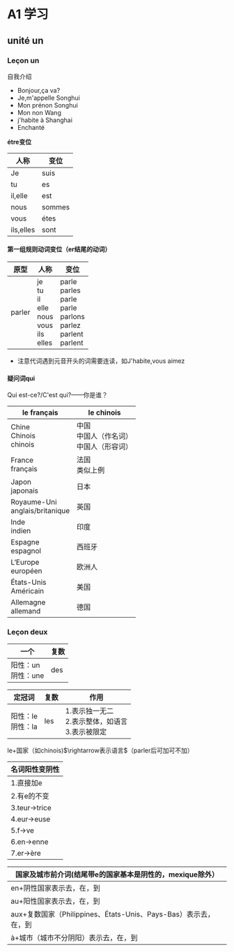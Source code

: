 <head>
  <script src="https://cdn.mathjax.org/mathjax/latest/MathJax.js?config=TeX-AMS-MML_HTMLorMML" type="text/javascript"></script>
  <script type="text/x-mathjax-config">
    MathJax.Hub.Config({
      tex2jax: {
      skipTags: ['script', 'noscript', 'style', 'textarea', 'pre'],
      inlineMath: [['$','$']]
      }
    });
  </script>
</head>

# A1 学习

## unité un


### Leçon un
自我介绍
- Bonjour,ça va?
- Je,m'appelle Songhui
- Mon prénon Songhui
- Mon non Wang
- j'habite à Shanghai
- Enchanté

**étre变位**

人称|变位
---|---
Je|suis
tu|es
il,elle|est
nous|sommes
vous|étes
ils,elles|sont

#### 第一组规则动词变位（er结尾的动词）

原型|人称|变位
---|---|---
parler|je<br>tu<br>il<br>elle<br>nous<br>vous<br>ils<br>elles|parle<br>parles<br>parle<br>parle<br>parlons<br>parlez<br>parlent<br>parlent

* 注意代词遇到元音开头的词需要连读，如J'habite,vous aimez

####  疑问词qui

Qui est-ce?/C'est qui?——你是谁？

le français|le chinois
---|---
Chine<br>Chinois<br>chinois|中国<br>中国人（作名词）<br>中国人（形容词）
France<br>français|法国<br>类似上例
Japon<br>japonais|日本
Royaume-Uni<br>anglais/britanique|英国
Inde<br>indien|印度
Espagne<br>espagnol|西班牙
L‘Europe<br>européen|欧洲人
États-Unis<br>Américain|美国
Allemagne<br>allemand|德国

### Leçon deux

一个|复数
---|---
阳性：un<br>阴性：une|des

定冠词|复数|作用
---|---|---
阳性：le<br>阴性：la|les|1.表示独一无二<br>2.表示整体，如语言<br>3.表示被限定

le+国家（如chinois)$\rightarrow表示语言$（parler后可加可不加）

名词阳性变阴性|
---|
1.直接加e|
2.有e的不变|
3.teur$\rightarrow$trice|
4.eur$\rightarrow$euse|
5.f$\rightarrow$ve|
6.en$\rightarrow$enne|
7.er$\rightarrow$ère|

国家及城市前介词(结尾带e的国家基本是阴性的，mexique除外）|
---|
en+阴性国家表示去，在，到|
au+阳性国家表示去，在，到|
aux+复数国家（Philippines、États-Unis、Pays-Bas）表示去，在，到|
à+城市（城市不分阴阳）表示去，在，到|


